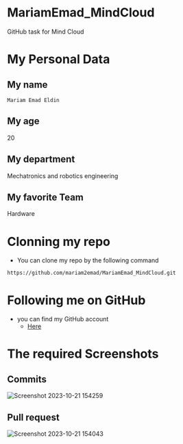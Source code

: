 # MariamEmad_MindCloud
GitHub task for Mind Cloud
# My Personal Data
## My name
`Mariam Emad Eldin`
## My age
20
## My department
Mechatronics and robotics engineering
## My favorite Team
Hardware
# Clonning my repo
- You can clone my repo by the following command
```
https://github.com/mariam2emad/MariamEmad_MindCloud.git
```
# Following me on GitHub
- you can find my GitHub account
   - [Here](https://github.com/mariam2emad/MariamEmad_MindCloud)
# The required Screenshots 
## Commits
![Screenshot 2023-10-21 154259](https://github.com/mariam2emad/MariamEmad_MindCloud/assets/147563842/1eff0b83-e229-4682-af6b-23756d9330e4)
## Pull request
![Screenshot 2023-10-21 154043](https://github.com/mariam2emad/MariamEmad_MindCloud/assets/147563842/f10631c1-e140-45d6-9c78-d890315d2bb9)


